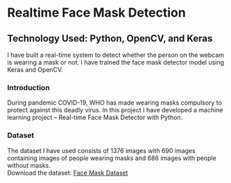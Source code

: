 # Realtime Face Mask Detection
## Technology Used: Python, OpenCV, and Keras
I have built a real-time system to detect whether the person on the webcam is wearing a mask or not. I have trained the face mask detector model using Keras and OpenCV.
<br>
### Introduction
During pandemic COVID-19, WHO has made wearing masks compulsory to protect against this deadly virus. In this project I have developed a machine learning project – Real-time Face Mask Detector with Python.

### Dataset
The dataset I have used consists of 1376 images with 690 images containing images of people wearing masks and 686 images with people without masks.<br>
Download the dataset: [Face Mask Dataset](https://data-flair.s3.ap-south-1.amazonaws.com/Data-Science-Data/face-mask-dataset.zip)
